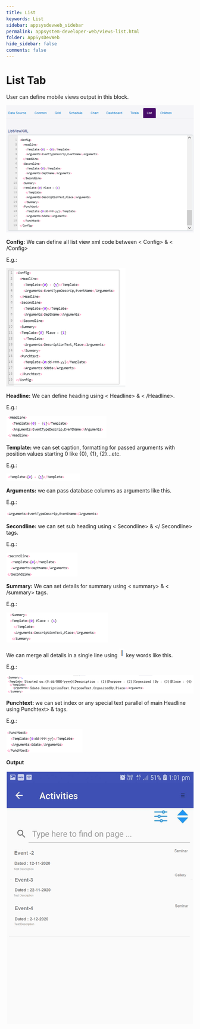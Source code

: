 ```yaml
---
title: List
keywords: List
sidebar: appsysdevweb_sidebar
permalink: appsystem-developer-web/views-list.html
folder: AppSysDevWeb
hide_sidebar: false
comments: false
---
```



# List Tab

User can define mobile views output in this block.

![](/images/listtabweb.png)

**Config:** We can define all list view xml code between < Config> & < /Config>

  E.g.:
  
![](/images/listtabconfigweb.png)
 
**Headline:** We can define heading using < Headline> & < /Headline>.

  E.g.:
  
![](/images/listtabheadlineweb.png)

**Template:** we can set caption, formatting for passed arguments with position values starting 0 like {0}, {1}, {2}…etc.

  E.g.:

![](/images/listtabtemplateweb.png)

**Arguments:** we can pass database columns as arguments like this.

  E.g.:
 
![](/images/listtabargumentsweb.png)

**Secondline:** we can set sub heading using < Secondline> & </ Secondline> tags.

  E.g.:
  
![](/images/listtabsecondlineweb.png)

**Summary:** We can set details for summary using < summary> & < /summary> tags.

  E.g.:
  
![](/images/listtabsummaryweb.png)

We can merge all details in a single line using ![](/images/keywordsep.png) key words like this.

  E.g.:
  
![](/images/listtabsummary1web.png)  


**Punchtext:** we can set index or any special text parallel of main Headline using Punchtext> & <Punchtext> tags.

  E.g.:
  
![](/images/listtabpunchtextweb.png)

**Output**

![](/images/listtaboutputweb.png)


